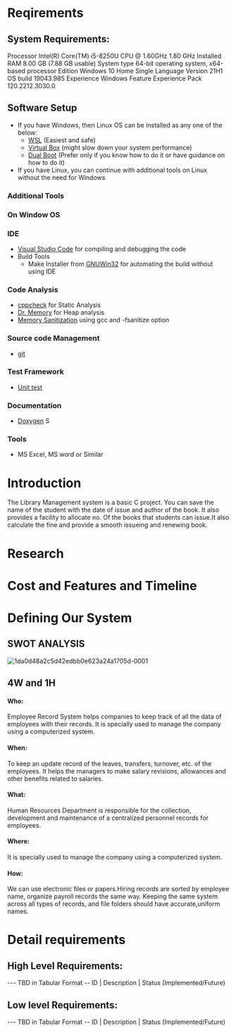 # Reqirements

## System Requirements:
Processor	Intel(R) Core(TM) i5-8250U CPU @ 1.60GHz   1.80 GHz
Installed RAM	8.00 GB (7.88 GB usable)
System type	64-bit operating system, x64-based processor
Edition	Windows 10 Home Single Language
Version	21H1
OS build	19043.985
Experience	Windows Feature Experience Pack 120.2212.3030.0

## Software Setup
* If you have Windows, then Linux OS can be installed as any one of the below:
    * [WSL](https://ubuntu.com/wsl) (Easiest and safe)
    * [Virtual Box](https://itsfoss.com/install-linux-in-virtualbox/) (might slow down your system performance)
    * [Dual Boot](https://itsfoss.com/install-ubuntu-1404-dual-boot-mode-windows-8-81-uefi/) (Prefer only if you know how to do it or have guidance on how to do it)
* If you have Linux, you can continue with additional tools on Linux without the need for Windows
### Additional Tools
### On Window OS
### IDE 
* [Visual Studio Code](https://code.visualstudio.com/docs/cpp/config-mingw) for compiling and debugging the code
* Build Tools
     * Make Installer from [GNUWin32](http://gnuwin32.sourceforge.net/packages/make.htm) for automating the build without using IDE
### Code Analysis
* [cppcheck](http://cppcheck.sourceforge.net/) for Static Analysis
* [Dr. Memory](https://github.com/DynamoRIO/drmemory/wiki/Downloads) for Heap analysis
* [Memory Sanitization](https://lemire.me/blog/2016/04/20/no-more-leaks-with-sanitize-flags-in-gcc-and-clang/) using gcc and -fsanitize option
### Source code Management
* [git](https://git-scm.com/downloads)
### Test Framework
* [Unit test](http://www.throwtheswitch.org/unity)
### Documentation
* [Doxygen](https://www.doxygen.nl/download.html)
S

### Tools 
*  MS Excel, MS word or Similar

# Introduction
The Library Management system is a basic C project. You can save the name of the student with the date of issue and author of the book. It also provides a facility to allocate no. Of the books that students can issue.It also calculate the fine and provide a smooth issueing and renewing book.

# Research

# Cost and Features and Timeline

# Defining Our System
   

## SWOT ANALYSIS

![1da0d48a2c5d42edbb0e623a24a1705d-0001](https://user-images.githubusercontent.com/86512966/124661512-33910e00-dec5-11eb-8fc1-39275538ca61.jpg)

## 4W and 1H

#### **Who:**
   Employee Record System helps companies to keep track of all the data of employees with their records. It is specially used to manage the company using a computerized system.
   
#### **When:**
   To keep an update record of the leaves, transfers, turnover, etc. of the employees. It helps the managers to make salary revisions, allowances and other benefits related to salaries.
   
#### **What:**
   Human Resources Department is responsible for the collection, development and maintenance of a centralized personnel records for employees.
   
#### **Where:**
   It is specially used to manage the company using a computerized system.
   
#### **How:**
   We can use electronic files or papers.Hiring records are sorted by employee name, organize payroll records the same way. Keeping the same system across all types of records, and  file folders should  have accurate,uniform names.


# Detail requirements
## High Level Requirements:
--- TBD in Tabular Format 
-- ID | Description | Status (Implemented/Future)


##  Low level Requirements:
--- TBD in Tabular Format 
-- ID | Description | Status (Implemented/Future)


